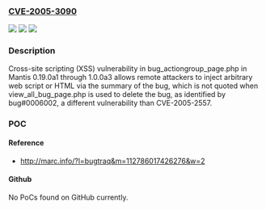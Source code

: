 ### [CVE-2005-3090](https://cve.mitre.org/cgi-bin/cvename.cgi?name=CVE-2005-3090)
![](https://img.shields.io/static/v1?label=Product&message=n%2Fa&color=blue)
![](https://img.shields.io/static/v1?label=Version&message=n%2Fa&color=blue)
![](https://img.shields.io/static/v1?label=Vulnerability&message=n%2Fa&color=brighgreen)

### Description

Cross-site scripting (XSS) vulnerability in bug_actiongroup_page.php in Mantis 0.19.0a1 through 1.0.0a3 allows remote attackers to inject arbitrary web script or HTML via the summary of the bug, which is not quoted when view_all_bug_page.php is used to delete the bug, as identified by bug#0006002, a different vulnerability than CVE-2005-2557.

### POC

#### Reference
- http://marc.info/?l=bugtraq&m=112786017426276&w=2

#### Github
No PoCs found on GitHub currently.

